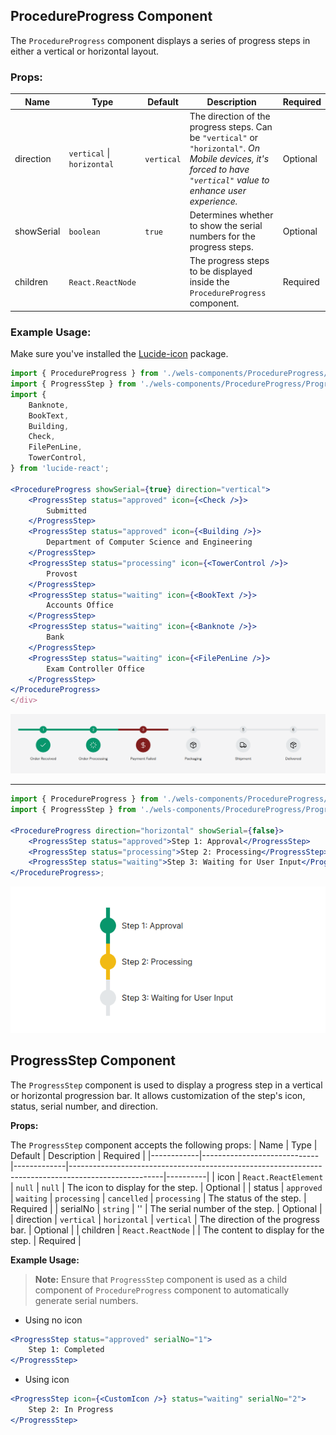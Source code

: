 ## ProcedureProgress Component

The `ProcedureProgress` component displays a series of progress steps in either a vertical or horizontal layout.

### Props:

| Name       | Type                       | Default    | Description                                                                                                                                                         | Required |
| ---------- | -------------------------- | ---------- | ------------------------------------------------------------------------------------------------------------------------------------------------------------------- | -------- |
| direction  | `vertical` \| `horizontal` | `vertical` | The direction of the progress steps. Can be `"vertical"` or `"horizontal"`. _On Mobile devices, it's forced to have `"vertical"` value to enhance user experience._ | Optional |
| showSerial | `boolean`                  | `true`     | Determines whether to show the serial numbers for the progress steps.                                                                                               | Optional |
| children   | `React.ReactNode`          |            | The progress steps to be displayed inside the `ProcedureProgress` component.                                                                                        | Required |

### Example Usage:

Make sure you've installed the [Lucide-icon](https://lucide.dev/icons/) package.

```jsx
import { ProcedureProgress } from './wels-components/ProcedureProgress/ProcedureProgress';
import { ProgressStep } from './wels-components/ProcedureProgress/ProgressStep';
import {
    Banknote,
    BookText,
    Building,
    Check,
    FilePenLine,
    TowerControl,
} from 'lucide-react';

<ProcedureProgress showSerial={true} direction="vertical">
	<ProgressStep status="approved" icon={<Check />}>
		Submitted
	</ProgressStep>
	<ProgressStep status="approved" icon={<Building />}>
		Department of Computer Science and Engineering
	</ProgressStep>
	<ProgressStep status="processing" icon={<TowerControl />}>
		Provost
	</ProgressStep>
	<ProgressStep status="waiting" icon={<BookText />}>
		Accounts Office
	</ProgressStep>
	<ProgressStep status="waiting" icon={<Banknote />}>
		Bank
	</ProgressStep>
	<ProgressStep status="waiting" icon={<FilePenLine />}>
		Exam Controller Office
	</ProgressStep>
</ProcedureProgress>
</div>
```

![example1](../images/order_processing_progress.png)

---

```jsx
import { ProcedureProgress } from './wels-components/ProcedureProgress/ProcedureProgress';
import { ProgressStep } from './wels-components/ProcedureProgress/ProgressStep';

<ProcedureProgress direction="horizontal" showSerial={false}>
    <ProgressStep status="approved">Step 1: Approval</ProgressStep>
    <ProgressStep status="processing">Step 2: Processing</ProgressStep>
    <ProgressStep status="waiting">Step 3: Waiting for User Input</ProgressStep>
</ProcedureProgress>;
```

<div align="center">
  <img src="../images/procedureProgress2.png" alt="Procedure Progress with Vertical Layout" />
</div>

## ProgressStep Component

The `ProgressStep` component is used to display a progress step in a vertical or horizontal progression bar. It allows customization of the step's icon, status, serial number, and direction.

**Props:**

The `ProgressStep` component accepts the following props:
| Name | Type | Default | Description | Required |
|------------|-----------------------------|-------------|-----------------------------------------------------------------------------------------------------|----------|
| icon | `React.ReactElement` \| `null` | `null` | The icon to display for the step. | Optional |
| status | `approved` \| `waiting` \| `processing` \| `cancelled` | `processing` | The status of the step. | Required |
| serialNo | `string` | '' | The serial number of the step. | Optional |
| direction | `vertical` \| `horizontal` | `vertical` | The direction of the progress bar. | Optional |
| children | `React.ReactNode` | | The content to display for the step. | Required |

**Example Usage:**

> **Note:** Ensure that `ProgressStep` component is used as a child component of `ProcedureProgress` component to automatically generate serial numbers.

-   Using no icon

```jsx
<ProgressStep status="approved" serialNo="1">
    Step 1: Completed
</ProgressStep>
```

-   Using icon

```jsx
<ProgressStep icon={<CustomIcon />} status="waiting" serialNo="2">
    Step 2: In Progress
</ProgressStep>
```
